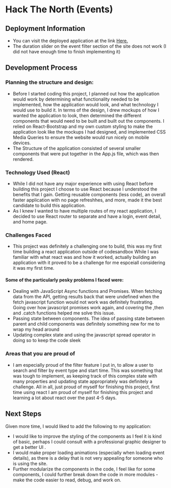 # Hack The North (Events)

## Deployment Information 
* You can visit the deployed application at the link [Here.](https://stormy-ravine-02564.herokuapp.com/)
* The duration slider on the event filter section of the site does not work (I did not have enough time to finish implementing it)

## Development Process
### Planning the structure and design:
* Before I started coding this project, I planned out how the application would work by determining what functionality needed to be implemented, how the application would look, and what technology I would use to build it. In terms of the design, I drew mockups of how I wanted the application to look, then determined the different components that would need to be built and built out the components. I relied on React-Bootstrap and my own custom styling to make the application look like the mockups I had designed, and implemented CSS Media Queries to ensure the website would run nicely on mobile devices. 
* The Structure of the application consisted of several smaller components that were put together in the App.js file, which was then rendered.

### Technology Used (React)
* While I did not have any major experience with using React before building this project I choose to use React because I understood the benefits that I gain. Getting reusable components (less code), an overall faster application with no page refreshhes, and more, made it the best candidate to build this application.
* As I knew I wanted to have multiple routes of my react application, I decided to use React router to separate and have a login, event detail, and home page.

### Challenges Faced
* This project was definitely a challenging one to build, this was my first time building a react application outside of codesandbox
While I was familiar with what react was and how it worked, actually building an application with it proved to be a challenge for me espceiall considering it was my first time. 
#### Some of the particularly pesky problems I faced were:
* Dealing with JavaScript Async functions and Promises. When fetching data from the API, getting results back that were undefined when the fetch javascript function would not work was definitely frustrating. Going over how javascript promises work again, and covering the ,then and .catch functions helped me solve this issue.
* Passing state between components. The idea of passing state between parent and child components was definitely something new for me to wrap my head around 
* Updating complex state and using the javascript spread operator in doing so to keep the code sleek 

### Areas that you are proud of
* I am especially proud of the filter feature I put in, to allow a user to search and filter by event type and start time. This was something that was tough to implement, as keeping track of this complex state with many properties and updating state appropriately was definitely a challenge. All in all, just proud of myself for finishing this project, first time using react I am proud of myself for finishing this project and learning a lot about react over the past 4-5 days.

## Next Steps
Given more time, I would liked to add the following to my application:
* I would like to improve the styling of the components as I feel it is kind of basic, perhaps I could consult with a professional graphic designer to get a better UI .
* I would make proper loading animations (especially when loading event details), as there is a delay that is not very appealing for someone who is using the site.
* Further modularize the components in the code, I feel like for some components, I could further break down the code in more modules - make the code easier to read, debug, and work on.

